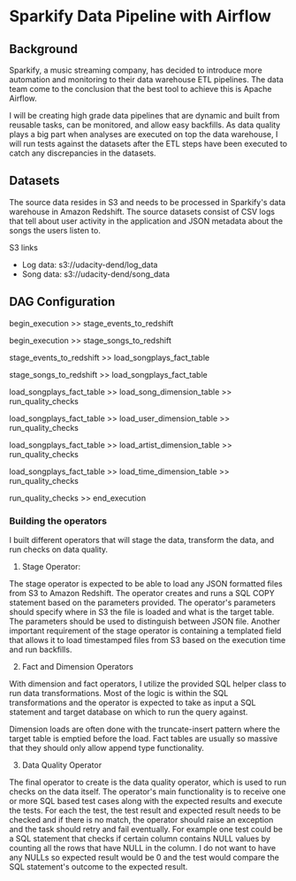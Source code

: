 # Sparkify Data Pipeline with Airflow

## Background
Sparkify, a music streaming company, has decided to introduce more automation and monitoring to their data warehouse ETL pipelines. The data team come to the conclusion that the best tool to achieve this is Apache Airflow.

I will be creating high grade data pipelines that are dynamic and built from reusable tasks, can be monitored, and allow easy backfills. As data quality plays a big part when analyses are executed on top the data warehouse, I will run tests against the datasets after the ETL steps have been executed to catch any discrepancies in the datasets.

## Datasets
The source data resides in S3 and needs to be processed in Sparkify's data warehouse in Amazon Redshift. The source datasets consist of CSV logs that tell about user activity in the application and JSON metadata about the songs the users listen to.

S3 links  
- Log data: s3://udacity-dend/log_data 
- Song data: s3://udacity-dend/song_data

## DAG Configuration

begin_execution >> stage_events_to_redshift

begin_execution >> stage_songs_to_redshift

stage_events_to_redshift >> load_songplays_fact_table

stage_songs_to_redshift >> load_songplays_fact_table

load_songplays_fact_table >> load_song_dimension_table >> run_quality_checks

load_songplays_fact_table >> load_user_dimension_table >> run_quality_checks

load_songplays_fact_table >> load_artist_dimension_table >> run_quality_checks

load_songplays_fact_table >> load_time_dimension_table >> run_quality_checks

run_quality_checks >> end_execution

### Building the operators
I built different operators that will stage the data, transform the data, and run checks on data quality.

1. Stage Operator:

The stage operator is expected to be able to load any JSON formatted files from S3 to Amazon Redshift. The operator creates and runs a SQL COPY statement based on the parameters provided. The operator's parameters should specify where in S3 the file is loaded and what is the target table.
The parameters should be used to distinguish between JSON file. Another important requirement of the stage operator is containing a templated field that allows it to load timestamped files from S3 based on the execution time and run backfills.

2. Fact and Dimension Operators

With dimension and fact operators, I utilize the provided SQL helper class to run data transformations. Most of the logic is within the SQL transformations and the operator is expected to take as input a SQL statement and target database on which to run the query against. 

Dimension loads are often done with the truncate-insert pattern where the target table is emptied before the load. Fact tables are usually so massive that they should only allow append type functionality.

3. Data Quality Operator

The final operator to create is the data quality operator, which is used to run checks on the data itself. The operator's main functionality is to receive one or more SQL based test cases along with the expected results and execute the tests. For each the test, the test result and expected result needs to be checked and if there is no match, the operator should raise an exception and the task should retry and fail eventually.
For example one test could be a SQL statement that checks if certain column contains NULL values by counting all the rows that have NULL in the column. I do not want to have any NULLs so expected result would be 0 and the test would compare the SQL statement's outcome to the expected result.
